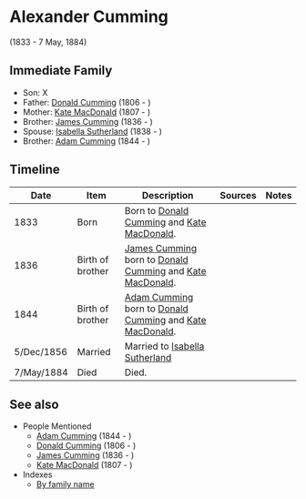 ﻿---
layout: page
permalink: /people/i7028096
---

# Alexander Cumming
(1833 - 7 May, 1884)

## Immediate Family

* Son: X
* Father: [Donald Cumming](./@i45726416@-donald-cumming-b1806-d.md) (1806 - )
* Mother: [Kate MacDonald](./@i28255030@-kate-macdonald-b1807-d.md) (1807 - )
* Brother: [James Cumming](./@i66384942@-james-cumming-b1836-d.md) (1836 - )
* Spouse: [Isabella Sutherland](./@i79967653@-isabella-sutherland-b1838-d.md) (1838 - )
* Brother: [Adam Cumming](./@i55409960@-adam-cumming-b1844-d.md) (1844 - )

## Timeline

Date | Item | Description | Sources | Notes
---|---|---|---|---
1833 | Born | Born to [Donald Cumming](./@i45726416@-donald-cumming-b1806-d.md) and [Kate MacDonald](./@i28255030@-kate-macdonald-b1807-d.md). |  | 
1836 | Birth of brother | [James Cumming](./@i66384942@-james-cumming-b1836-d.md) born to [Donald Cumming](./@i45726416@-donald-cumming-b1806-d.md) and [Kate MacDonald](./@i28255030@-kate-macdonald-b1807-d.md). |  | 
1844 | Birth of brother | [Adam Cumming](./@i55409960@-adam-cumming-b1844-d.md) born to [Donald Cumming](./@i45726416@-donald-cumming-b1806-d.md) and [Kate MacDonald](./@i28255030@-kate-macdonald-b1807-d.md). |  | 
5/Dec/1856 | Married | Married to [Isabella Sutherland](./@i79967653@-isabella-sutherland-b1838-d.md)  |  | 
7/May/1884 | Died | Died. |  | 


## See also

- People Mentioned
  - [Adam Cumming](./@i55409960@-adam-cumming-b1844-d.md) (1844 - )
  - [Donald Cumming](./@i45726416@-donald-cumming-b1806-d.md) (1806 - )
  - [James Cumming](./@i66384942@-james-cumming-b1836-d.md) (1836 - )
  - [Kate MacDonald](./@i28255030@-kate-macdonald-b1807-d.md) (1807 - )
- Indexes
  - [By family name](../index-by-family-name.md)
